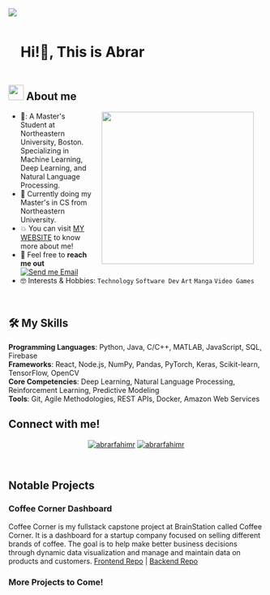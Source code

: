 <!--horizontal divider(gradiant)-->
<img src="https://user-images.githubusercontent.com/73097560/115834477-dbab4500-a447-11eb-908a-139a6edaec5c.gif">

<!--h1 without bottom border-->

<div id="user-content-toc">
  <ul align="left">
    <summary><h1 style="display: inline-block">Hi!👋, This is Abrar</h1></summary>
  </ul>
</div>


<!--About Me-->

## <picture><img src = "https://github.com/7oSkaaa/7oSkaaa/blob/main/Images/about_me.gif?raw=true" width = 30px></picture> About me

<picture> <img style="float: right; margin-left: 20px; margin-right: 20px;" src="https://abrarfahimr.com/static/media/memoji.b66b9087cbd290d9abab.png" width = 300px></picture>

- 💼: A Master's Student at Northeastern University, Boston. Specializing in Machine Learning, Deep Learning, and Natural Language Processing.
- :school: Currently doing my Master's in CS from Northeastern University.
- :boom: You can visit [MY WEBSITE](https://abrarfahimr.com/) to know more about me!
- :email: Feel free to **reach me out** [![Send me Email](https://img.shields.io/static/v1?label=email&amp;message=Abrar&amp;color=EA4335&amp;style=flat-square)](mailto:abrarfahimr@gmail.com)
- :nerd_face: Interests & Hobbies: `Technology` `Software Dev` `Art` `Manga` `Video Games`

<br>

## 🛠️ My Skills
**Programming Languages**: Python, Java, C/C++, MATLAB, JavaScript, SQL, Firebase <br>
**Frameworks**: React, Node.js, NumPy, Pandas, PyTorch, Keras, Scikit-learn, TensorFlow, OpenCV <br>
**Core Competencies**: Deep Learning, Natural Language Processing, Reinforcement Learning, Predictive Modeling <br>
**Tools**: Git, Agile Methodologies, REST APIs, Docker, Amazon Web Services <br>

<h2>Connect with me!</h2>
<p align="center">
<a href="https://www.linkedin.com/in/abrarfahimr/" target="blank"><img align="center" src="https://img.shields.io/badge/Linkedin-3375B2?style=for-the-badge&logo=Linkedin&logoColor=white" alt="abrarfahimr"/></a>
<a href="mailto:abrarfahimr@gmail.com" target="blank"><img align="center" src="https://img.shields.io/badge/Gmail-D94F3D?style=for-the-badge&logo=Gmail&logoColor=white" alt="abrarfahimr"/></a>
</p>

<br>

<!---Notable Projects---->
<h2>Notable Projects</h2>

### Coffee Corner Dashboard
Coffee Corner is my fullstack capstone project at BrainStation called Coffee Corner. It is a dashboard for a startup company focused on selling different brands of coffee. The goal is to help make better business decisions through dynamic data visualization and manage and maintain data on products and customers.
[Frontend Repo](https://github.com/abrarfahimr/coffee-corner-frontend) | [Backend Repo](https://github.com/abrarfahimr/coffee-corner-backend)

### More Projects to Come!
